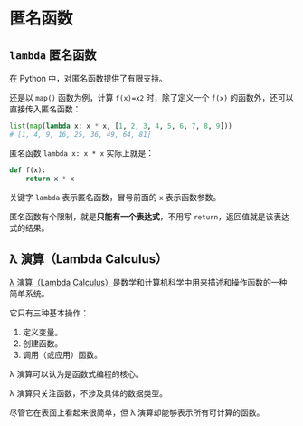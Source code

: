 # 匿名函数

## `lambda` 匿名函数

在 Python 中，对匿名函数提供了有限支持。

还是以 `map()` 函数为例，计算 `f(x)=x2` 时，除了定义一个 `f(x)` 的函数外，还可以直接传入匿名函数：

```python
list(map(lambda x: x * x, [1, 2, 3, 4, 5, 6, 7, 8, 9]))
# [1, 4, 9, 16, 25, 36, 49, 64, 81]
```

匿名函数 `lambda x: x * x` 实际上就是：

```python
def f(x):
    return x * x
```

关键字 `lambda` 表示匿名函数，冒号前面的 `x` 表示函数参数。

匿名函数有个限制，就是**只能有一个表达式**，不用写 `return`，返回值就是该表达式的结果。

## λ 演算（Lambda Calculus）

[λ 演算（Lambda Calculus）](https://zh.wikipedia.org/wiki/%CE%9B%E6%BC%94%E7%AE%97)是数学和计算机科学中用来描述和操作函数的一种简单系统。

它只有三种基本操作：

1. 定义变量。
2. 创建函数。
3. 调用（或应用）函数。

λ 演算可以认为是函数式编程的核心。

λ 演算只关注函数，不涉及具体的数据类型。

尽管它在表面上看起来很简单，但 λ 演算却能够表示所有可计算的函数。
